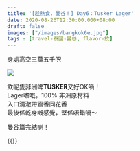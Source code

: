 ```yaml
---
title: '[趁熱食，曼谷！] Day6：Tusker Lager'
date: 2020-08-26T12:30:00.000+08:00
draft: false
images: ["/images/bangkok6e.jpg"]
tags : [travel-泰國-曼谷, flavor-飲]
---
```


身處高空三萬五千呎

![](/images/bangkok6e.jpg)

飲呢隻非洲啤**TUSKER**又好OK喎！  
Lager嚟嘅，100% 非洲原材料  
入口清澈帶蜜香同花香  
最後係乾身嘅感覺，堅係唔錯喎～  
  
  
曼谷篇完結喇！  
  
{{<bangkok>}}
